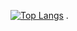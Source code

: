 [![Top Langs](https://github-readme-stats.vercel.app/api/top-langs/?username=Mr6MJT&theme=dracula)](https://github.com/Mr6MJT/github-readme-stats)
.
